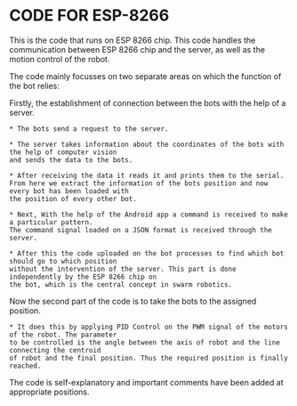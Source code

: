 # CODE FOR ESP-8266

This is the code that runs on ESP 8266 chip. This code handles the communication between ESP 8266 chip and the server, as well as the motion control of the robot.

The code mainly focusses on two separate areas on which the function of the bot relies:

Firstly, the establishment of connection between the bots with the help of a server. 

	* The bots send a request to the server. 

	* The server takes information about the coordinates of the bots with the help of computer vision 
	and sends the data to the bots. 

	* After receiving the data it reads it and prints them to the serial. 
	From here we extract the information of the bots position and now every bot has been loaded with 
	the position of every other bot. 

	* Next, With the help of the Android app a command is received to make a particular pattern. 
	The command signal loaded on a JSON format is received through the server.

	* After this the code uploaded on the bot processes to find which bot should go to which position 
	without the intervention of the server. This part is done independently by the ESP 8266 chip on 
	the bot, which is the central concept in swarm robotics.


Now the second part of the code is to take the bots to the assigned position.

	* It does this by applying PID Control on the PWM signal of the motors of the robot. The parameter 
	to be controlled is the angle between the axis of robot and the line connecting the centroid 
	of robot and the final position. Thus the required position is finally reached.


The code is self-explanatory and important comments have been added at appropriate positions.
